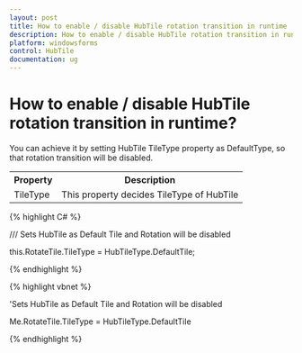 ```yaml
---
layout: post
title: How to enable / disable HubTile rotation transition in runtime | Windows Forms | Syncfusion
description: How to enable / disable HubTile rotation transition in runtime
platform: windowsforms
control: HubTile
documentation: ug
--- 
```


# How to enable / disable HubTile rotation transition in runtime?

You can achieve it by setting HubTile TileType property as DefaultType, so that rotation transition will be disabled.



<Table>
<tr>
<th>Property</th>
<th>Description</th>
</tr>
<tr>
<td>TileType</td>
<td>This property decides TileType of HubTile</td>
</tr>
</Table>



{% highlight C# %} 

 

/// Sets HubTile as Default Tile and Rotation will be disabled

this.RotateTile.TileType = HubTileType.DefaultTile;

 
  {% endhighlight %}
 

{% highlight vbnet %} 
 

'Sets HubTile as Default Tile and Rotation will be disabled

Me.RotateTile.TileType = HubTileType.DefaultTile

{% endhighlight %}